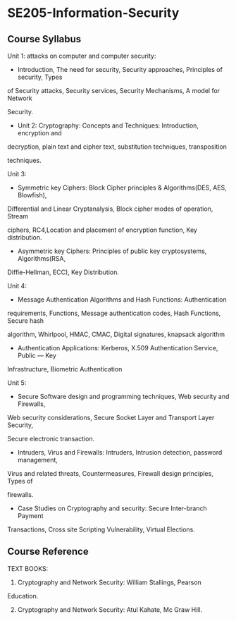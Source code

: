 # SE205-Information-Security

## Course Syllabus 



Unit 1: attacks on computer and computer security:

- Introduction, The need for security, Security approaches, Principles of security, Types

of Security attacks, Security services, Security Mechanisms, A model for Network

Security.

- Unit 2: Cryptography: Concepts and Techniques: Introduction, encryption and

decryption, plain text and cipher text, substitution techniques, transposition

techniques.


Unit 3:

- Symmetric key Ciphers: Block Cipher principles & Algorithms(DES, AES, Blowfish),

Differential and Linear Cryptanalysis, Block cipher modes of operation, Stream

ciphers, RC4,Location and placement of encryption function, Key distribution.

- Asymmetric key Ciphers: Principles of public key cryptosystems, Algorithms(RSA,

Diffie-Hellman, ECC), Key Distribution.


Unit 4:

- Message Authentication Algorithms and Hash Functions: Authentication

requirements, Functions, Message authentication codes, Hash Functions, Secure hash

algorithm, Whirlpool, HMAC, CMAC, Digital signatures, knapsack algorithm

- Authentication Applications: Kerberos, X.509 Authentication Service, Public — Key

Infrastructure, Biometric Authentication


Unit 5:

- Secure Software design and programming techniques, Web security and Firewalls,

Web security considerations, Secure Socket Layer and Transport Layer Security,

Secure electronic transaction.

- Intruders, Virus and Firewalls: Intruders, Intrusion detection, password management,

Virus and related threats, Countermeasures, Firewall design principles, Types of

firewalls.

- Case Studies on Cryptography and security: Secure Inter-branch Payment

Transactions, Cross site Scripting Vulnerability, Virtual Elections.



## Course Reference


TEXT BOOKS:

1. Cryptography and Network Security: William Stallings, Pearson

Education.

2. Cryptography and Network Security: Atul Kahate, Mc Graw Hill.
